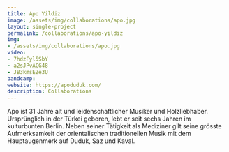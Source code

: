 ```yaml
---
title: Apo Yildiz
image: /assets/img/collaborations/apo.jpg
layout: single-project
permalink: /collaborations/apo-yildiz
img: 
- /assets/img/collaborations/apo.jpg
video: 
- 7hdzFyl5SbY
- a2sJPvACG48
- JB3kmsEZe3U
bandcamp: 
website: https://apoduduk.com/
description: Collaborations
---
```


Apo ist 31 Jahre alt und leidenschaftlicher Musiker und Holzliebhaber. Ursprünglich in der Türkei geboren, lebt er seit sechs Jahren im kulturbunten Berlin. Neben seiner Tätigkeit als Mediziner gilt seine grösste Aufmerksamkeit der orientalischen traditionellen Musik mit dem Hauptaugenmerk auf Duduk, Saz und Kaval.